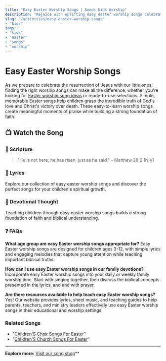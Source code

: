 ```yaml
---
title: "Easy Easter Worship Songs | Seeds Kids Worship"
description: "Rejoice with uplifting easy easter worship songs celebrating Jesus' resurrection. Easter worship resources for kids and Sunday school."
slug: "/activities/easy-easter-worship-songs"
- "kids"
tags:
- "kids"
- "easter"
- "songs"
- "worship"
---
```


# Easy Easter Worship Songs

As we prepare to celebrate the resurrection of Jesus with our little ones, finding the right worship songs can make all the difference, whether you're looking for [Easter worship song ideas](/activities/easter-worship-song-ideas/) or ready-to-use selections. Simple, memorable Easter songs help children grasp the incredible truth of God's love and Christ's victory over death. These easy-to-learn worship songs create meaningful moments of praise while building a strong foundation of faith.

## 📺 Watch the Song

### 📖 Scripture

> "He is not here; he has risen, just as he said." - Matthew 28:6 (NIV)

### 🎵 Lyrics

Explore our collection of easy easter worship songs and discover the perfect songs for your children's spiritual growth.

### 💬 Devotional Thought

Teaching children through easy easter worship songs builds a strong foundation of faith and biblical understanding.

### ❓ FAQs

**What age group are easy Easter worship songs appropriate for?**
Easy Easter worship songs are designed for children ages 3-12, with simple lyrics and engaging melodies that capture young attention while teaching important biblical truths.

**How can I use easy Easter worship songs in our family devotions?**
Incorporate easy Easter worship songs into your daily or weekly family worship time. Start with singing together, then discuss the biblical concepts presented in the lyrics, and end with prayer.

**Are there resources available to help teach easy Easter worship songs?**
Yes! Our website provides lyrics, sheet music, and teaching guides to help parents, teachers, and ministry leaders effectively use easy Easter worship songs in their educational and worship settings.

### Related Songs

- "[Children'S Choir Songs For Easter](/activities/children-s-choir-songs-for-easter/)"
- "[Children'S Church Songs For Easter](/activities/children-s-church-songs-for-easter/)"

---

**Explore more:** [Visit our song shop](https://seedskidsworship.com/shop)**

<!-- Schema Markup -->

<script type="application/ld+json">
{
  "@context": "https://schema.org",
  "@type": "MusicRecording",
  "name": "easy easter worship songs",
  "byArtist": {
    "@type": "MusicGroup",
    "name": "Seeds Kids Worship"
  },
  "isFamilyFriendly": true,
  "url": "https://seedskidsworship.com/activities/easy-easter-worship-songs/"
}
</script>

<script type="application/ld+json">
{
  "@context": "https://schema.org",
  "@type": "FAQPage",
  "mainEntity": [
    
    {
      "@type": "Question",
      "name": "How can easy easter worship songs benefit my child's spiritual growth?",
      "acceptedAnswer": {
        "@type": "Answer",
        "text": "Easy Easter Worship Songs helps children develop a love for worship while learning biblical truths through engaging melodies and meaningful lyrics."
      }
    },
    
    {
      "@type": "Question",
      "name": "How can easy easter worship songs benefit my child's spiritual growth?",
      "acceptedAnswer": {
        "@type": "Answer",
        "text": "Easy Easter Worship Songs helps children develop a love for worship while learning biblical truths through engaging melodies and meaningful lyrics."
      }
    },
    
    {
      "@type": "Question",
      "name": "How can easy easter worship songs benefit my child's spiritual growth?",
      "acceptedAnswer": {
        "@type": "Answer",
        "text": "Easy Easter Worship Songs helps children develop a love for worship while learning biblical truths through engaging melodies and meaningful lyrics."
      }
    }
    
  ]
}
</script>